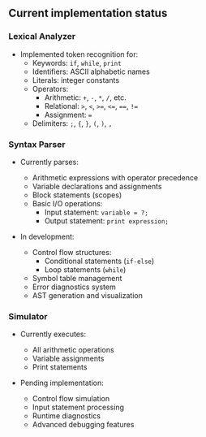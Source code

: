 ## Current implementation status

### Lexical Analyzer
- Implemented token recognition for:
  - Keywords: `if`, `while`, `print`
  - Identifiers: ASCII alphabetic names
  - Literals: integer constants
  - Operators: 
    - Arithmetic: `+`, `-`, `*`, `/`, etc.
    - Relational: `>`, `<`, `>=`, `<=`, `==`, `!=`
    - Assignment: `=`
  - Delimiters: `;`, `{`, `}`, `(`, `)`, `,`

### Syntax Parser
- Currently parses:
  - Arithmetic expressions with operator precedence
  - Variable declarations and assignments
  - Block statements (scopes)
  - Basic I/O operations:
    - Input statement: `variable = ?;`
    - Output statement: `print expression;`

- In development:
  - Control flow structures:
    - Conditional statements (`if-else`)
    - Loop statements (`while`)
  - Symbol table management
  - Error diagnostics system
  - AST generation and visualization

### Simulator 
- Currently executes:
  - All arithmetic operations
  - Variable assignments
  - Print statements

- Pending implementation:
  - Control flow simulation
  - Input statement processing
  - Runtime diagnostics
  - Advanced debugging features
